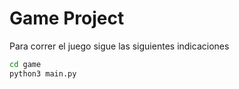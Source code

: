 # Game Project

Para correr el juego sigue las siguientes indicaciones

```sh
cd game 
python3 main.py
```